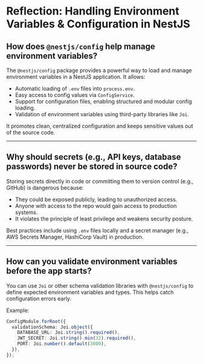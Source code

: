 # Reflection: Handling Environment Variables & Configuration in NestJS

## How does `@nestjs/config` help manage environment variables?

The `@nestjs/config` package provides a powerful way to load and manage environment variables in a NestJS application. It allows:

- Automatic loading of `.env` files into `process.env`.
- Easy access to config values via `ConfigService`.
- Support for configuration files, enabling structured and modular config loading.
- Validation of environment variables using third-party libraries like `Joi`.

It promotes clean, centralized configuration and keeps sensitive values out of the source code.

---

## Why should secrets (e.g., API keys, database passwords) never be stored in source code?

Storing secrets directly in code or committing them to version control (e.g., GitHub) is dangerous because:

- They could be exposed publicly, leading to unauthorized access.
- Anyone with access to the repo would gain access to production systems.
- It violates the principle of least privilege and weakens security posture.

Best practices include using `.env` files locally and a secret manager (e.g., AWS Secrets Manager, HashiCorp Vault) in production.

---

## How can you validate environment variables before the app starts?

You can use `Joi` or other schema validation libraries with `@nestjs/config` to define expected environment variables and types. This helps catch configuration errors early.

Example:

```ts
ConfigModule.forRoot({
  validationSchema: Joi.object({
    DATABASE_URL: Joi.string().required(),
    JWT_SECRET: Joi.string().min(32).required(),
    PORT: Joi.number().default(3000),
  }),
});
```

